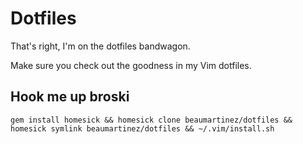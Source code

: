 # Dotfiles

That's right, I'm on the dotfiles bandwagon.

Make sure you check out the goodness in my Vim dotfiles.

## Hook me up broski

    gem install homesick && homesick clone beaumartinez/dotfiles && homesick symlink beaumartinez/dotfiles && ~/.vim/install.sh
